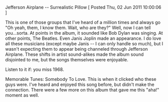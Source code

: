 Jefferson Airplane -- Surrealistic Pillow
[ Posted Thu, 02 Jun 2011 10:00:06 ]

This is one of those groups that I've heard of a million times and always go "Oh yeah, them, I know them. Wait, who are they?" Well, now I can tell you...sorta. At points in the album, it sounded like Bob Dylan was singing. At other points, The Beatles. Even Janis Joplin made an appearance. I do love all these musicians (except maybe Janis -- I can only handle so much), but I wasn't expecting them to appear being channeled through Jefferson Airplane. These shifts in artist sound-alikes made the album sound disjointed to me, but the songs themselves were enjoyable.

Listen to it if: you miss 1968.

Memorable Tunes: Somebody To Love. This is when it clicked who these guys were. I've heard and enjoyed this song before, but didn't make the connection. There were a few more on this album that gave me this "aha!" moment as well.
